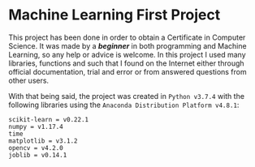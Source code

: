 # Machine Learning First Project

This project has been done in order to obtain a Certificate in Computer Science. It was made by a ***beginner*** in both programming and Machine Learning, so any help or advice is welcome. In this project I used many libraries, functions and such that I found on the Internet either through official documentation, trial and error or from answered questions from other users.
 
With that being said, the project was created in ```Python v3.7.4``` with the following libraries using the ```Anaconda Distribution Platform v4.8.1```:
```
scikit-learn = v0.22.1
numpy = v1.17.4
time 
matplotlib = v3.1.2
opencv = v4.2.0
joblib = v0.14.1
```

